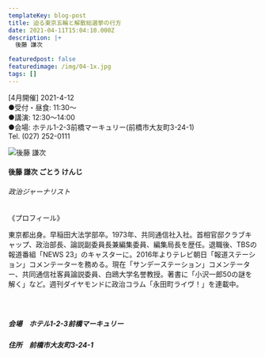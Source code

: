 ```yaml
---
templateKey: blog-post
title: 迫る東京五輪と解散総選挙の行方
date: 2021-04-11T15:04:10.000Z
description: |+
  後藤 謙次

featuredpost: false
featuredimage: /img/04-1x.jpg
tags: []
---
```

\[4月開催] 2021-4-12\
●受付・昼食: 11:30〜 \
●講演: 12:30〜14:00 \
●会場: ホテル1-2-3前橋マーキュリー(前橋市大友町3-24-1)\
Tel. (027) 252-0111

![後藤 謙次](/img/04-1x.jpg "後藤 謙次 ごとう けんじ")

#### **後藤 謙次 ごとう けんじ<br />**

###### 政治ジャーナリスト<br />

《プロフィール》

東京都出身。早稲田大法学部卒。1973年、共同通信社入社。首相官邸クラブキャップ、政治部長、論説副委員長兼編集委員、編集局長を歴任。退職後、TBSの報道番組「NEWS 23」のキャスターに。2016年よりテレビ朝日「報道ステーション」コメンテーターを務める。現在「サンデーステーション」コメンテーター、共同通信社客員論説委員、白鴎大学名誉教授。著書に「小沢一郎50の謎を解く」など。週刊ダイヤモンドに政治コラム「永田町ライヴ！」を連載中。

##### <br />

##### 会場　ホテル1-2-3前橋マーキュリー<br />

##### 住所　前橋市大友町3-24-1
